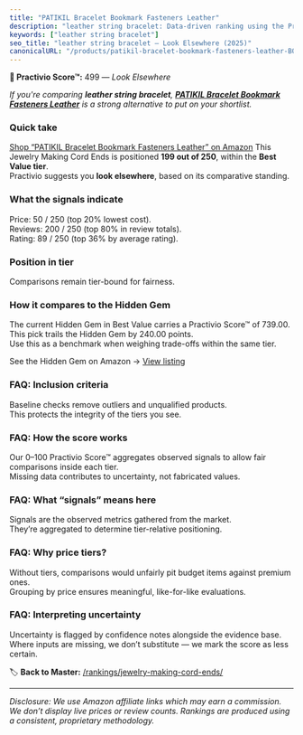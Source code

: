```yaml
---
title: "PATIKIL Bracelet Bookmark Fasteners Leather"
description: "leather string bracelet: Data-driven ranking using the Practivio Score™. Positioned by quality, value, demand, findability, momentum."
keywords: ["leather string bracelet"]
seo_title: "leather string bracelet — Look Elsewhere (2025)"
canonicalURL: "/products/patikil-bracelet-bookmark-fasteners-leather-B0DR8CJKY1/"
---
```


**🚫 Practivio Score™:** 499 — _Look Elsewhere_


*If you're comparing **leather string bracelet**, **[PATIKIL Bracelet Bookmark Fasteners Leather](https://www.amazon.com/dp/B0DR8CJKY1?tag=practivio-20)** is a strong alternative to put on your shortlist.*
### Quick take
[Shop “PATIKIL Bracelet Bookmark Fasteners Leather” on Amazon](https://www.amazon.com/dp/B0DR8CJKY1?tag=practivio-20)
This Jewelry Making Cord Ends is positioned **199 out of 250**, within the **Best Value tier**.  
Practivio suggests you **look elsewhere**, based on its comparative standing.

### What the signals indicate
Price: 50 / 250 (top 20% lowest cost).  
Reviews: 200 / 250 (top 80% in review totals).  
Rating: 89 / 250 (top 36% by average rating).  

### Position in tier
Comparisons remain tier-bound for fairness.

### How it compares to the Hidden Gem
The current Hidden Gem in Best Value carries a Practivio Score™ of 739.00.  
This pick trails the Hidden Gem by 240.00 points.  
Use this as a benchmark when weighing trade-offs within the same tier.  

See the Hidden Gem on Amazon → [View listing](https://www.amazon.com/dp/B0BD5GHXF7?tag=practivio-20)

### FAQ: Inclusion criteria
Baseline checks remove outliers and unqualified products.  
This protects the integrity of the tiers you see.

### FAQ: How the score works
Our 0–100 Practivio Score™ aggregates observed signals to allow fair comparisons inside each tier.  
Missing data contributes to uncertainty, not fabricated values.

### FAQ: What “signals” means here
Signals are the observed metrics gathered from the market.  
They’re aggregated to determine tier-relative positioning.

### FAQ: Why price tiers?
Without tiers, comparisons would unfairly pit budget items against premium ones.  
Grouping by price ensures meaningful, like-for-like evaluations.

### FAQ: Interpreting uncertainty
Uncertainty is flagged by confidence notes alongside the evidence base.  
Where inputs are missing, we don’t substitute — we mark the score as less certain.


🏷️ **Back to Master:** [/rankings/jewelry-making-cord-ends/](/rankings/jewelry-making-cord-ends/)

---
_Disclosure: We use Amazon affiliate links which may earn a commission. We don’t display live prices or review counts. Rankings are produced using a consistent, proprietary methodology._
